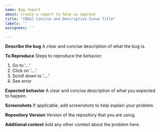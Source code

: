 ```yaml
---
name: Bug report
about: Create a report to help us improve
title: "[BUG] Concise and Descriptive Issue Title"
labels: ''
assignees: ''

---
```


**Describe the bug**
A clear and concise description of what the bug is.

**To Reproduce**
Steps to reproduce the behavior:
1. Go to '...'
2. Click on '....'
3. Scroll down to '....'
4. See error

**Expected behavior**
A clear and concise description of what you expected to happen.

**Screenshots**
If applicable, add screenshots to help explain your problem.

**Repository Version**
Version of the repository that you are using.

**Additional context**
Add any other context about the problem here.
